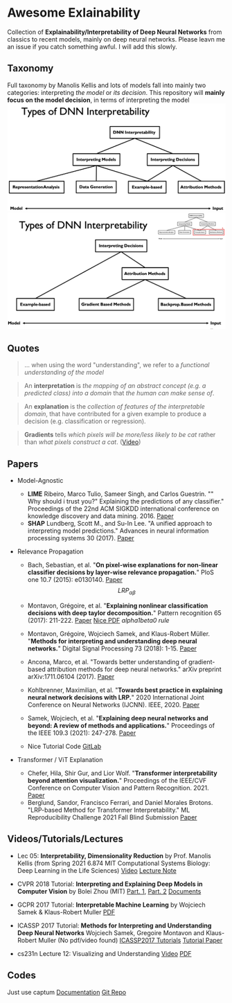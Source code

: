 # Awesome Exlainability

Collection of **Explainability/Interpretability of Deep Neural Networks** from classics to recent models, mainly on deep neural networks. Please leavn me an issue if you catch something awful. I will add this slowly.

## Taxonomy
Full taxonomy by Manolis Kellis and lots of models fall into mainly two categories: interpreting *the model* or *its decision*. This repository will **mainly focus on the model decision**, in terms of interpreting the model
![Full taxonomy of XAI](assets/Taxonomy2.png)
![Model Decision Taxonomy of XAI](assets/Taxonomy1.png)

## Quotes
> ... when using the word "understanding", we refer to a _functional understanding of the model_

> An __interpretation__ is _the mapping of an abstract concept (e.g. a predicted class) into a domain_ that _the human can make sense of_.

> An __explanation__ is the _collection of features of the interpretable domain_, that have contributed for a given example to produce a decision (e.g. classification or regression).

> __Gradients__ tells _which pixels will be more/less likely to be cat_ rather than _what pixels construct a cat_. ([Video](https://www.youtube.com/watch?v=xkN3WyNeuU0))

## Papers

+ Model-Agnostic
    + **LIME** Ribeiro, Marco Tulio, Sameer Singh, and Carlos Guestrin. "" Why should i trust you?" Explaining the predictions of any classifier." Proceedings of the 22nd ACM SIGKDD international conference on knowledge discovery and data mining. 2016. [Paper](https://arxiv.org/pdf/1602.04938.pdf)
    + **SHAP** Lundberg, Scott M., and Su-In Lee. "A unified approach to interpreting model predictions." Advances in neural information processing systems 30 (2017). [Paper](https://arxiv.org/pdf/1705.07874.pdf)

+ Relevance Propagation
    + Bach, Sebastian, et al. "**On pixel-wise explanations for non-linear classifier decisions by layer-wise relevance propagation.**" PloS one 10.7 (2015): e0130140. [Paper](https://journals.plos.org/plosone/article?id=10.1371/journal.pone.0130140) _$$LRP_{{\alpha}{\beta}}$$_
    + Montavon, Grégoire, et al. "**Explaining nonlinear classification decisions with deep taylor decomposition.**" Pattern recognition 65 (2017): 211-222. [Paper](https://www.sciencedirect.com/science/article/pii/S0031320316303582) [Nice PDF](https://idea-stat.snu.ac.kr/seminar/20161203/DTD.pdf) _alpha1beta0 rule_
    + Montavon, Grégoire, Wojciech Samek, and Klaus-Robert Müller. "**Methods for interpreting and understanding deep neural networks.**" Digital Signal Processing 73 (2018): 1-15. [Paper](https://www.sciencedirect.com/science/article/pii/S1051200417302385?via%3Dihub)
    + Ancona, Marco, et al. "Towards better understanding of gradient-based attribution methods for deep neural networks." arXiv preprint arXiv:1711.06104 (2017). [Paper](https://openreview.net/pdf?id=Sy21R9JAW)
    + Kohlbrenner, Maximilian, et al. "**Towards best practice in explaining neural network decisions with LRP.**" 2020 International Joint Conference on Neural Networks (IJCNN). IEEE, 2020. [Paper](https://arxiv.org/pdf/1910.09840.pdf)
    + Samek, Wojciech, et al. "**Explaining deep neural networks and beyond: A review of methods and applications.**" Proceedings of the IEEE 109.3 (2021): 247-278. [Paper](https://arxiv.org/pdf/2003.07631.pdf)

    + Nice Tutorial Code [GitLab](https://git.tu-berlin.de/gmontavon/lrp-tutorial)


+ Transformer / ViT Explanation
    + Chefer, Hila, Shir Gur, and Lior Wolf. "**Transformer interpretability beyond attention visualization.**" Proceedings of the IEEE/CVF Conference on Computer Vision and Pattern Recognition. 2021. [Paper](https://openaccess.thecvf.com/content/CVPR2021/papers/Chefer_Transformer_Interpretability_Beyond_Attention_Visualization_CVPR_2021_paper.pdf)
    + Berglund, Sandor, Francisco Ferrari, and Daniel Morales Brotons. "LRP-based Method for Transformer Interpretability." ML Reproducibility Challenge 2021 Fall Blind Submission [Paper](https://openreview.net/pdf?id=rBHej2zm2AK)


## Videos/Tutorials/Lectures
+ Lec 05: **Interpretability, Dimensionality Reduction** by Prof. Manolis Kellis (from Spring 2021 6.874 MIT Computational Systems Biology: Deep Learning in the Life Sciences) [Video](https://www.youtube.com/watch?v=5fIy19GXAxI) [Lecture Note](https://mit6874.github.io/assets/sp2021/slides/l05.pdf)

+ CVPR 2018 Tutorial: **Interpreting and Explaining Deep Models in Computer Vision** by Bolei Zhou (MIT) [Part. 1](https://www.youtube.com/watch?v=LtbM2phNI7I), [Part. 2](https://www.youtube.com/watch?v=1aSS5GEH58U) [Documents](https://interpretablevision.github.io/index_cvpr2018.html)

+ GCPR 2017 Tutorial: **Interpretable Machine Learning** by Wojciech Samek & Klaus-Robert Muller [PDF](http://www.heatmapping.org/slides/2017_GCPR.pdf)

+ ICASSP 2017 Tutorial: **Methods for Interpreting and Understanding Deep Neural Networks** Wojciech Samek, Gregoire Montavon and Klaus-Robert Muller (No pdf/video found) [ICASSP2017 Tutorials](http://www.ieee-icassp2017.org/tutorials.html) [Tutorial Paper](https://www.sciencedirect.com/science/article/pii/S1051200417302385?via%3Dihub)

+ cs231n Lecture 12: Visualizing and Understanding [Video](https://www.youtube.com/watch?v=6wcs6szJWMY) [PDF](http://cs231n.stanford.edu/slides/2017/cs231n_2017_lecture12.pdf)

## Codes
Just use captum [Documentation](https://captum.ai/api/index.html) [Git Repo](https://github.com/pytorch/captum)